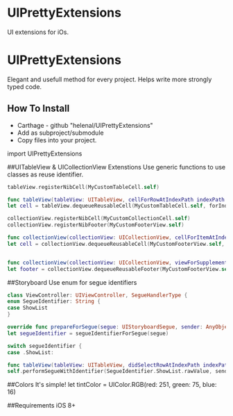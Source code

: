# UIPrettyExtensions
UI extensions for iOs.

UIPrettyExtensions
=================

Elegant and usefull method for every project. Helps write more strongly typed code.

## How To Install
- Carthage - github "helenal/UIPrettyExtensions"
- Add as subproject/submodule
- Copy files into your project.

import UIPrettyExtensions

##UITableView & UICollectionView Extenstions
Use generic functions to use classes as reuse identifier.

``` swift
tableView.registerNibCell(MyCustomTableCell.self)

func tableView(tableView: UITableView, cellForRowAtIndexPath indexPath: NSIndexPath) -> UITableViewCell {
let cell = tableView.dequeueReusableCell(MyCustomTableCell.self, forIndexPath: indexPath)

```

``` swift
collectionView.registerNibCell(MyCustomCollectionCell.self)
collectionView.registerNibFooter(MyCustomFooterView.self)

func collectionView(collectionView: UICollectionView, cellForItemAtIndexPath indexPath: NSIndexPath) -> UICollectionViewCell {
let cell = collectionView.dequeueReusableCell(MyCustomFooterView.self, forIndexPath: indexPath)


func collectionView(collectionView: UICollectionView, viewForSupplementaryElementOfKind kind: String, atIndexPath indexPath: NSIndexPath) -> UICollectionReusableView {
let footer = collectionView.dequeueReusableFooter(MyCustomFooterView.self, forIndexPath: indexPath)

```

##Storyboard
Use enum for segue identifiers

``` swift
class ViewController: UIViewController, SegueHandlerType {
enum SegueIdentifier: String {
case ShowList
}

override func prepareForSegue(segue: UIStoryboardSegue, sender: AnyObject?) {
let segueIdentifier = segueIdentifierForSegue(segue)

switch segueIdentifier {
case .ShowList:

func tableView(tableView: UITableView, didSelectRowAtIndexPath indexPath: NSIndexPath) {
self.performSegueWithIdentifier(SegueIdentifier.ShowList.rawValue, sender: indexPath)
```

##Colors
It's simple!
let tintColor = UIColor.RGB(red: 251, green: 75, blue: 16)

##Requirements
iOS 8+



